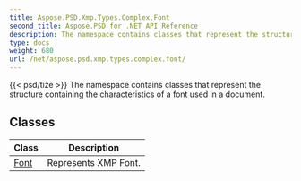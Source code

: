 ```yaml
---
title: Aspose.PSD.Xmp.Types.Complex.Font
second_title: Aspose.PSD for .NET API Reference
description: The namespace contains classes that represent the structure containing the characteristics of a font used in a document
type: docs
weight: 680
url: /net/aspose.psd.xmp.types.complex.font/
---
```

{{< psd/tize >}}
The namespace contains classes that represent the structure containing the characteristics of a font used in a document.

## Classes

| Class | Description |
| --- | --- |
| [Font](./font/) | Represents XMP Font. |


